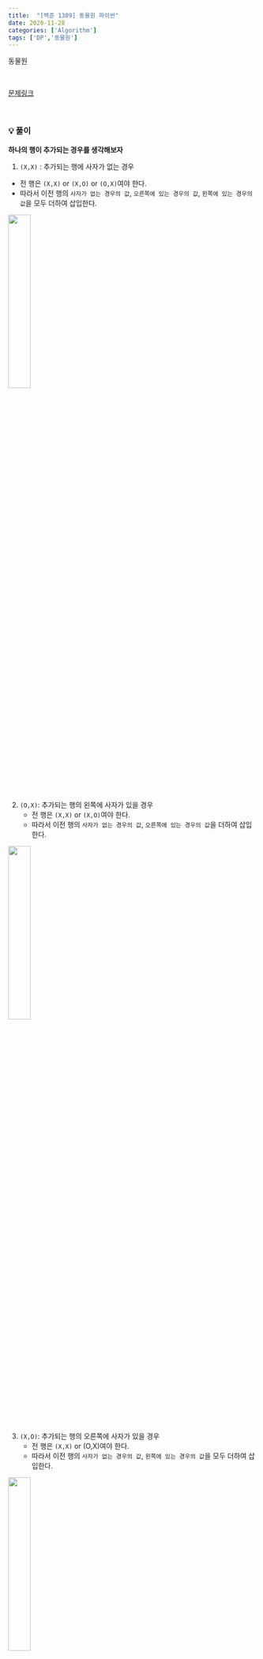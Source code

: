 ```yaml
---
title:  "[백준 1309] 동물원 파이썬"
date: 2020-11-28
categories: ['Algorithm']
tags: ['DP','동물원']
---
```


동물원


<br>

[문제링크](https://www.acmicpc.net/problem/1309)

<br>

### :bulb: 풀이<br>
**하나의 행이 추가되는 경우를 생각해보자**<br>
1)  `(X,X)` : 추가되는 행에 사자가 없는 경우
   - 전 행은 `(X,X)` or `(X,O)` or `(O,X)`여야 한다.
   - 따라서 이전 행의 `사자가 없는 경우의 값`, `오른쪽에 있는 경우의 값`, `왼쪽에 있는 경우의 값`을 모두 더하여 삽입한다.

<img src="https://user-images.githubusercontent.com/62331803/100492384-c5d27600-316e-11eb-8215-a581ee94416b.png" width="30%">

<br>

2) `(O,X)`: 추가되는 행의 왼쪽에 사자가 있을 경우
   - 전 행은 `(X,X)` or `(X,O)`여야 한다.
   - 따라서 이전 행의 `사자가 없는 경우의 값`, `오른쪽에 있는 경우의 값`을 더하여 삽입한다.

<img src="https://user-images.githubusercontent.com/62331803/100492411-08944e00-316f-11eb-87f7-6221a95c23ff.png" width="30%">

<br>

3) `(X,O)`: 추가되는 행의 오른쪽에 사자가 있을 경우
   - 전 행은 `(X,X)` or (O,X)여야 한다.
   - 따라서 이전 행의 `사자가 없는 경우의 값`,  `왼쪽에 있는 경우의 값`을 모두 더하여 삽입한다.

<img src="https://user-images.githubusercontent.com/62331803/100492416-1649d380-316f-11eb-9c2c-166b7e7adb41.png" width="30%">

<br>
<br>
<br>


> 코드 <br>

#### 1) 배열 O 풀이

```python
import sys
n = int(sys.stdin.readline())
no = [1] + [0]*n
left = [0]*(n+1)
right = [0]*(n+1)
mod = 9901

for i in range(1,n+1):
    no[i] = (no[i-1] + left[i-1] + right[i-1]) % mod
    left[i] = (no[i-1] + right[i-1]) % mod
    right[i] = (no[i-1] + left[i-1]) % mod
print((no[-1]+left[-1]+right[-1]) % mod)

```


#### 2) 배열 X 풀이
```python
import sys
n = int(sys.stdin.readline())
no, left, right = 1, 0, 0
mod = 9901

for i in range(n):
    no = (no + left + right) % mod
    left, right = no - right, no - left # 주의

print((no + left + right) % mod)
```

<br>

> 속도 비교<br>

- `위`: 배열 X, `아래`: 배열 O

<img src="https://user-images.githubusercontent.com/62331803/100492353-928fe700-316e-11eb-84b8-b3005281d5f5.png" width="40%">

